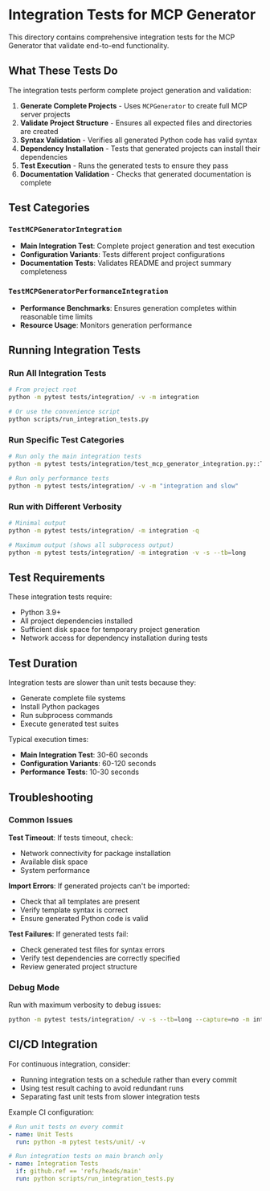 # Integration Tests for MCP Generator

This directory contains comprehensive integration tests for the MCP Generator that validate end-to-end functionality.

## What These Tests Do

The integration tests perform complete project generation and validation:

1. **Generate Complete Projects** - Uses `MCPGenerator` to create full MCP server projects
2. **Validate Project Structure** - Ensures all expected files and directories are created
3. **Syntax Validation** - Verifies all generated Python code has valid syntax
4. **Dependency Installation** - Tests that generated projects can install their dependencies
5. **Test Execution** - Runs the generated tests to ensure they pass
6. **Documentation Validation** - Checks that generated documentation is complete

## Test Categories

### `TestMCPGeneratorIntegration`
- **Main Integration Test**: Complete project generation and test execution
- **Configuration Variants**: Tests different project configurations
- **Documentation Tests**: Validates README and project summary completeness

### `TestMCPGeneratorPerformanceIntegration`
- **Performance Benchmarks**: Ensures generation completes within reasonable time limits
- **Resource Usage**: Monitors generation performance

## Running Integration Tests

### Run All Integration Tests
```bash
# From project root
python -m pytest tests/integration/ -v -m integration

# Or use the convenience script
python scripts/run_integration_tests.py
```

### Run Specific Test Categories
```bash
# Run only the main integration tests
python -m pytest tests/integration/test_mcp_generator_integration.py::TestMCPGeneratorIntegration -v

# Run only performance tests
python -m pytest tests/integration/ -v -m "integration and slow"
```

### Run with Different Verbosity
```bash
# Minimal output
python -m pytest tests/integration/ -m integration -q

# Maximum output (shows all subprocess output)
python -m pytest tests/integration/ -m integration -v -s --tb=long
```

## Test Requirements

These integration tests require:
- Python 3.9+
- All project dependencies installed
- Sufficient disk space for temporary project generation
- Network access for dependency installation during tests

## Test Duration

Integration tests are slower than unit tests because they:
- Generate complete file systems
- Install Python packages
- Run subprocess commands
- Execute generated test suites

Typical execution times:
- **Main Integration Test**: 30-60 seconds
- **Configuration Variants**: 60-120 seconds  
- **Performance Tests**: 10-30 seconds

## Troubleshooting

### Common Issues

**Test Timeout**: If tests timeout, check:
- Network connectivity for package installation
- Available disk space
- System performance

**Import Errors**: If generated projects can't be imported:
- Check that all templates are present
- Verify template syntax is correct
- Ensure generated Python code is valid

**Test Failures**: If generated tests fail:
- Check generated test files for syntax errors
- Verify test dependencies are correctly specified
- Review generated project structure

### Debug Mode

Run with maximum verbosity to debug issues:
```bash
python -m pytest tests/integration/ -v -s --tb=long --capture=no -m integration
```

## CI/CD Integration

For continuous integration, consider:
- Running integration tests on a schedule rather than every commit
- Using test result caching to avoid redundant runs
- Separating fast unit tests from slower integration tests

Example CI configuration:
```yaml
# Run unit tests on every commit
- name: Unit Tests
  run: python -m pytest tests/unit/ -v

# Run integration tests on main branch only
- name: Integration Tests  
  if: github.ref == 'refs/heads/main'
  run: python scripts/run_integration_tests.py
``` 